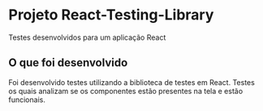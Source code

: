 # Projeto React-Testing-Library
Testes desenvolvidos para um aplicação React

## O que foi desenvolvido
Foi desenvolvido testes utilizando a biblioteca de testes em React. Testes os quais analizam se os componentes estão presentes na tela e estão funcionais.